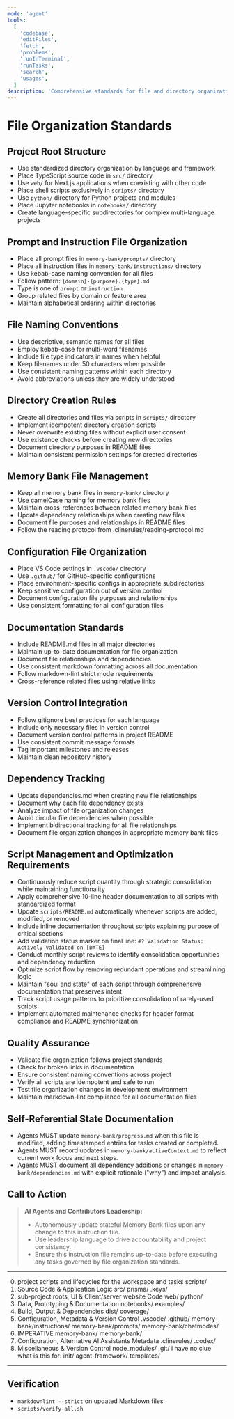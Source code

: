 ```yaml
---
mode: 'agent'
tools:
  [
    'codebase',
    'editFiles',
    'fetch',
    'problems',
    'runInTerminal',
    'runTasks',
    'search',
    'usages',
  ]
description: 'Comprehensive standards for file and directory organization, naming, documentation, and memory bank integration across the entire project.'
---
```


# File Organization Standards

## Project Root Structure

- Use standardized directory organization by language and framework
- Place TypeScript source code in `src/` directory
- Use `web/` for Next.js applications when coexisting with other code
- Place shell scripts exclusively in `scripts/` directory
- Use `python/` directory for Python projects and modules
- Place Jupyter notebooks in `notebooks/` directory
- Create language-specific subdirectories for complex multi-language projects

## Prompt and Instruction File Organization

- Place all prompt files in `memory-bank/prompts/` directory
- Place all instruction files in `memory-bank/instructions/` directory
- Use kebab-case naming convention for all files
- Follow pattern: `{domain}-{purpose}.{type}.md`
- Type is one of `prompt` or `instruction`
- Group related files by domain or feature area
- Maintain alphabetical ordering within directories

## File Naming Conventions

- Use descriptive, semantic names for all files
- Employ kebab-case for multi-word filenames
- Include file type indicators in names when helpful
- Keep filenames under 50 characters when possible
- Use consistent naming patterns within each directory
- Avoid abbreviations unless they are widely understood

## Directory Creation Rules

- Create all directories and files via scripts in `scripts/` directory
- Implement idempotent directory creation scripts
- Never overwrite existing files without explicit user consent
- Use existence checks before creating new directories
- Document directory purposes in README files
- Maintain consistent permission settings for created directories

## Memory Bank File Management

- Keep all memory bank files in `memory-bank/` directory
- Use camelCase naming for memory bank files
- Maintain cross-references between related memory bank files
- Update dependency relationships when creating new files
- Document file purposes and relationships in README files
- Follow the reading protocol from .clinerules/reading-protocol.md

## Configuration File Organization

- Place VS Code settings in `.vscode/` directory
- Use `.github/` for GitHub-specific configurations
- Place environment-specific configs in appropriate subdirectories
- Keep sensitive configuration out of version control
- Document configuration file purposes and relationships
- Use consistent formatting for all configuration files

## Documentation Standards

- Include README.md files in all major directories
- Maintain up-to-date documentation for file organization
- Document file relationships and dependencies
- Use consistent markdown formatting across all documentation
- Follow markdown-lint strict mode requirements
- Cross-reference related files using relative links

## Version Control Integration

- Follow gitignore best practices for each language
- Include only necessary files in version control
- Document version control patterns in project README
- Use consistent commit message formats
- Tag important milestones and releases
- Maintain clean repository history

## Dependency Tracking

- Update dependencies.md when creating new file relationships
- Document why each file dependency exists
- Analyze impact of file organization changes
- Avoid circular file dependencies when possible
- Implement bidirectional tracking for all file relationships
- Document file organization changes in appropriate memory bank files

## Script Management and Optimization Requirements

- Continuously reduce script quantity through strategic consolidation while maintaining functionality
- Apply comprehensive 10-line header documentation to all scripts with standardized format
- Update `scripts/README.md` automatically whenever scripts are added, modified, or removed
- Include inline documentation throughout scripts explaining purpose of critical sections
- Add validation status marker on final line: `#? Validation Status: Actively Validated on [DATE]`
- Conduct monthly script reviews to identify consolidation opportunities and dependency reduction
- Optimize script flow by removing redundant operations and streamlining logic
- Maintain "soul and state" of each script through comprehensive documentation that preserves intent
- Track script usage patterns to prioritize consolidation of rarely-used scripts
- Implement automated maintenance checks for header format compliance and README synchronization

## Quality Assurance

- Validate file organization follows project standards
- Check for broken links in documentation
- Ensure consistent naming conventions across project
- Verify all scripts are idempotent and safe to run
- Test file organization changes in development environment
- Maintain markdown-lint compliance for all documentation files

## Self-Referential State Documentation

- Agents MUST update `memory-bank/progress.md` when this file is modified, adding timestamped entries for tasks created or completed.
- Agents MUST record updates in `memory-bank/activeContext.md` to reflect current work focus and next steps.
- Agents MUST document all dependency additions or changes in `memory-bank/dependencies.md` with explicit rationale ("why") and impact analysis.

## Call to Action

> **AI Agents and Contributors Leadership:**
>
> - Autonomously update stateful Memory Bank files upon any change to this instruction file.
> - Use leadership language to drive accountability and project consistency.
> - Ensure this instruction file remains up-to-date before executing any tasks governed by file organization standards.

---

0. project scripts and lifecycles for the workspace and tasks
   scripts/
1. Source Code & Application Logic
   src/
   prisma/
   .keys/
2. sub-project roots, UI & Client/server website Code
   web/
   python/
3. Data, Prototyping & Documentation
   notebooks/
   examples/
4. Build, Output & Dependencies
   dist/
   coverage/
5. Configuration, Metadata & Version Control
   .vscode/
   .github/
   memory-bank/instructions/
   memory-bank/prompts/
   memory-bank/chatmodes/
6. IMPERATIVE memory-bank/
   memory-bank/
7. Configuration, Alternative AI Assistants Metadata
   .clinerules/
   .codex/
8. Miscellaneous & Version Control
   node_modules/
   .git/
   i have no clue what is this for:
   init/
   agent-framework/
   templates/

---

## Verification

- `markdownlint --strict` on updated Markdown files
- `scripts/verify-all.sh`
